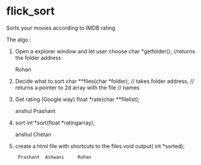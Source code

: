 flick_sort
==========

Sorts your movies according to IMDB rating 


The algo :

1. Open a explorer window and let user choose
			char *getfolder(); //returns the folder address
									
      Rohan

2. Decide what to sort
			char **files(char *folder); 
  // takes folder address,
  // returns a pointer to 2d array with the file
  // names

3. Get rating (Google way) 
	  float *rate(char **filelist);
		
    anshul  Prashant


4. sort
		int *sort(float *ratingarray);
		
     anshul Chetan
			
5. create a html file with shortcuts to the files
			void output( int *sorted);									

        Prashant  Ashwani	  Rohan
